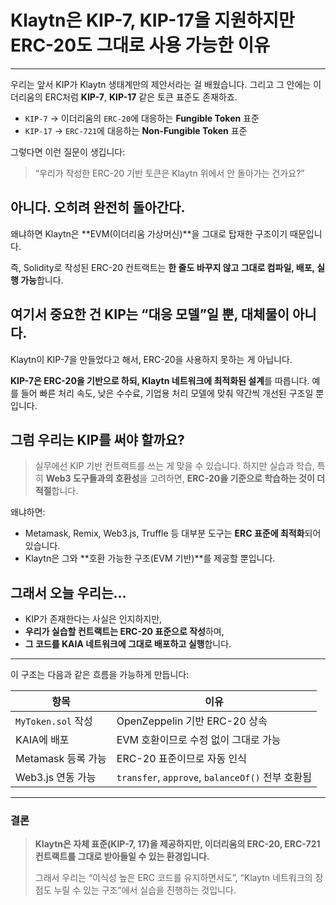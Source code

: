 # Klaytn은 KIP-7, KIP-17을 지원하지만 ERC-20도 그대로 사용 가능한 이유

---

우리는 앞서 KIP가 Klaytn 생태계만의 제안서라는 걸 배웠습니다.
그리고 그 안에는 이더리움의 ERC처럼 **KIP-7**, **KIP-17** 같은 토큰 표준도 존재하죠.

- `KIP-7` → 이더리움의 `ERC-20`에 대응하는 **Fungible Token** 표준
- `KIP-17` → `ERC-721`에 대응하는 **Non-Fungible Token** 표준

그렇다면 이런 질문이 생깁니다:

> “우리가 작성한 ERC-20 기반 토큰은 Klaytn 위에서 안 돌아가는 건가요?”

## 아니다. 오히려 **완전히 돌아간다.**

왜냐하면 Klaytn은 **EVM(이더리움 가상머신)**을 그대로 탑재한 구조이기 때문입니다.

즉, Solidity로 작성된 ERC-20 컨트랙트는
**한 줄도 바꾸지 않고 그대로 컴파일, 배포, 실행 가능**합니다.

## 여기서 중요한 건 **KIP는 “대응 모델”일 뿐, 대체물이 아니다.**

Klaytn이 KIP-7을 만들었다고 해서,
ERC-20을 사용하지 못하는 게 아닙니다.

**KIP-7은 ERC-20을 기반으로 하되, Klaytn 네트워크에 최적화된 설계**를 따릅니다.
예를 들어 빠른 처리 속도, 낮은 수수료, 기업용 처리 모델에 맞춰 약간씩 개선된 구조일 뿐입니다.

## 그럼 우리는 KIP를 써야 할까요?

> 실무에선 KIP 기반 컨트랙트를 쓰는 게 맞을 수 있습니다.
> 하지만 실습과 학습, 특히 **Web3 도구들과의 호환성**을 고려하면,
> **ERC-20을 기준으로 학습하는 것이 더 적절**합니다.

왜냐하면:

- Metamask, Remix, Web3.js, Truffle 등 대부분 도구는 **ERC 표준에 최적화**되어 있습니다.
- Klaytn은 그와 **호환 가능한 구조(EVM 기반)**를 제공할 뿐입니다.

## 그래서 오늘 우리는…

- KIP가 존재한다는 사실은 인지하지만,
- **우리가 실습할 컨트랙트는 ERC-20 표준으로 작성**하며,
- **그 코드를 KAIA 네트워크에 그대로 배포하고 실행**합니다.

---

이 구조는 다음과 같은 흐름을 가능하게 만듭니다:

| 항목               | 이유                                             |
| ------------------ | ------------------------------------------------ |
| `MyToken.sol` 작성 | OpenZeppelin 기반 ERC-20 상속                    |
| KAIA에 배포        | EVM 호환이므로 수정 없이 그대로 가능             |
| Metamask 등록 가능 | ERC-20 표준이므로 자동 인식                      |
| Web3.js 연동 가능  | `transfer`, `approve`, `balanceOf()` 전부 호환됨 |

---

### 결론

> **Klaytn은 자체 표준(KIP-7, 17)을 제공하지만,
> 이더리움의 ERC-20, ERC-721 컨트랙트를 그대로 받아들일 수 있는 환경입니다.**
>
> 그래서 우리는 “이식성 높은 ERC 코드를 유지하면서도”,
> “Klaytn 네트워크의 장점도 누릴 수 있는 구조”에서 실습을 진행하는 것입니다.
